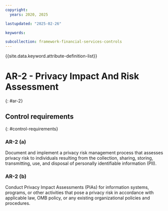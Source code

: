 ```yaml
---
copyright:
  years: 2020, 2025

lastupdated: "2025-02-26"

keywords:

subcollection: framework-financial-services-controls
---
```


{{site.data.keyword.attribute-definition-list}}

# AR-2 - Privacy Impact And Risk Assessment
{: #ar-2}

## Control requirements
{: #control-requirements}



### AR-2 (a)


Document and implement a privacy risk management process that assesses privacy risk to individuals resulting from the collection, sharing, storing, transmitting, use, and disposal of personally identifiable information (PII).


### AR-2 (b)


Conduct Privacy Impact Assessments (PIAs) for information systems, programs, or other activities that pose a privacy risk in accordance with applicable law, OMB policy, or any existing organizational policies and procedures.
